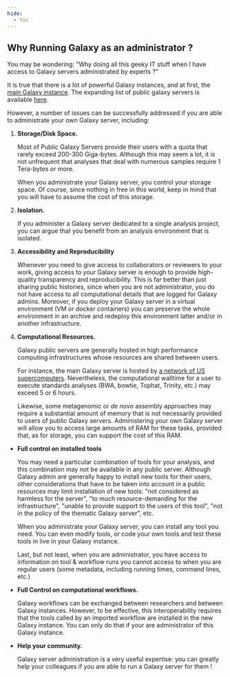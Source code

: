 ```yaml
---
hide:
  - toc
---
```

## Why Running Galaxy as an administrator ?

You may be wondering: "Why doing all this geeky IT stuff when I have access to Galaxy
servers administrated by experts ?"

It is true that there is a lot of powerful Galaxy instances, and at first, 
the [main Galaxy instance](https://usegalaxy.org/). The expanding list of
public galaxy servers is available [here](https://galaxyproject.org/use/).

However, a number of issues can be successfully addressed
if you are able to administrate your own Galaxy server, including:

1. **Storage/Disk Space.**
    
    Most of Public Galaxy Servers provide their users with a quota that rarely exceed 200-300
    Giga-bytes. Although this may seem a lot, it is not unfrequent that analyses that deal with
    numerous samples require 1 Tera-bytes or more.
    
    When you administrate your Galaxy server, you control your storage space. Of course,
    since nothing in free in this world, keep in mind that you will have to assume the
    cost of this storage.
    
2. **Isolation.**
    
    If you administer a Galaxy server dedicated to a single analysis project,
    you can argue that you benefit from an analysis environment that is isolated.
    
3. **Accessibility and Reproducibility**
    
    Whenever you need to give access to collaborators or reviewers to your work, giving access
    to your Galaxy server is enough to provide high-quality transparency and reproducibility.
    This is far better than just sharing public histories, since when you are not administrator,
    you do not have access to all computational details that are logged for Galaxy admins.
    Moreover, if you deploy your Galaxy server in a virtual environment (VM or docker containers)
    you can preserve the whole environment in an archive and redeploy this environment latter
    and/or in another infrastructure.
    
4. **Computational Resources.**
    
    Galaxy public servers are generally hosted in high performance computing
    infrastructures whose resources are shared between users.
    
    For instance, the main Galaxy server is hosted by
    [a network of US supercomputers](https://galaxyproject.org/main/). Nevertheless, the
    computational walltime for a user to execute standards analyses (BWA, bowtie, Tophat,
    Trinity, etc.) may exceed 5 or 6 hours.
    
    Likewise, some metagenomic or *de novo* assembly approaches may require a substantial
    amount of memory that is not necessarily provided to users of public Galaxy servers.
    Administering your own Galaxy server will allow you to access large amounts of RAM for
    these tasks, provided that, as for storage, you can support the cost of this RAM.
    
- **Full control on installed tools**
    
    You may need a particular combination of tools for your analysis, and this combination
    may not be available in any public server. Although Galaxy admin are generally happy to
    install new tools for their users, other considerations that have to be taken into account
    in a public resources may limit installation of new tools: "not considered as harmless for
    the server", "to much resource-demanding for the infrastructure", "unable to provide support
    to the users of this tool", "not in the policy of the thematic Galaxy server", etc.
    
    When you administrate your Galaxy server, you can install any tool you need.
    You can even modify tools, or code your own tools and test these tools in live in your
    Galaxy instance.
    
    Last, but not least, when you are administrator, you have access to information on tool
    & workflow runs you cannot access to when you are regular users (some metadata, including
    running times, command lines, etc.)
    
- **Full Control on computational workflows.**
    
    Galaxy workflows can be exchanged between researchers and between Galaxy instances.
    However, to be effective, this interoperability requires that the tools called by an
    imported workflow are installed in the new Galaxy instance.
    You can only do that if your are administrator of this Galaxy instance.

    
- **Help your community.**
    
    Galaxy server administration is a very useful expertise: you can greatly
    help your colleagues if you are able to run a Galaxy server for them !

